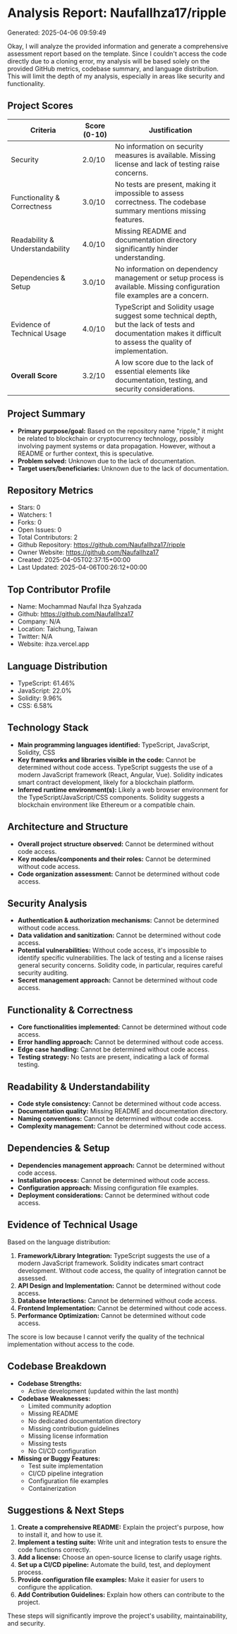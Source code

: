 # Analysis Report: NaufalIhza17/ripple

Generated: 2025-04-06 09:59:49

Okay, I will analyze the provided information and generate a comprehensive assessment report based on the template. Since I couldn't access the code directly due to a cloning error, my analysis will be based solely on the provided GitHub metrics, codebase summary, and language distribution. This will limit the depth of my analysis, especially in areas like security and functionality.

## Project Scores

| Criteria | Score (0-10) | Justification |
|----------|--------------|---------------|
| Security | 2.0/10 |  No information on security measures is available. Missing license and lack of testing raise concerns. |
| Functionality & Correctness | 3.0/10 |  No tests are present, making it impossible to assess correctness. The codebase summary mentions missing features. |
| Readability & Understandability | 4.0/10 | Missing README and documentation directory significantly hinder understanding. |
| Dependencies & Setup | 3.0/10 | No information on dependency management or setup process is available. Missing configuration file examples are a concern. |
| Evidence of Technical Usage | 4.0/10 |  TypeScript and Solidity usage suggest some technical depth, but the lack of tests and documentation makes it difficult to assess the quality of implementation. |
| **Overall Score** | 3.2/10 |  A low score due to the lack of essential elements like documentation, testing, and security considerations. |

## Project Summary
- **Primary purpose/goal:**  Based on the repository name "ripple," it might be related to blockchain or cryptocurrency technology, possibly involving payment systems or data propagation. However, without a README or further context, this is speculative.
- **Problem solved:**  Unknown due to the lack of documentation.
- **Target users/beneficiaries:** Unknown due to the lack of documentation.

## Repository Metrics
- Stars: 0
- Watchers: 1
- Forks: 0
- Open Issues: 0
- Total Contributors: 2
- Github Repository: https://github.com/NaufalIhza17/ripple
- Owner Website: https://github.com/NaufalIhza17
- Created: 2025-04-05T02:37:15+00:00
- Last Updated: 2025-04-06T00:26:12+00:00

## Top Contributor Profile
- Name: Mochammad Naufal Ihza Syahzada
- Github: https://github.com/NaufalIhza17
- Company: N/A
- Location: Taichung, Taiwan
- Twitter: N/A
- Website: ihza.vercel.app

## Language Distribution
- TypeScript: 61.46%
- JavaScript: 22.0%
- Solidity: 9.96%
- CSS: 6.58%

## Technology Stack
- **Main programming languages identified:** TypeScript, JavaScript, Solidity, CSS
- **Key frameworks and libraries visible in the code:**  Cannot be determined without code access. TypeScript suggests the use of a modern JavaScript framework (React, Angular, Vue). Solidity indicates smart contract development, likely for a blockchain platform.
- **Inferred runtime environment(s):**  Likely a web browser environment for the TypeScript/JavaScript/CSS components. Solidity suggests a blockchain environment like Ethereum or a compatible chain.

## Architecture and Structure
- **Overall project structure observed:**  Cannot be determined without code access.
- **Key modules/components and their roles:**  Cannot be determined without code access.
- **Code organization assessment:**  Cannot be determined without code access.

## Security Analysis
- **Authentication & authorization mechanisms:**  Cannot be determined without code access.
- **Data validation and sanitization:**  Cannot be determined without code access.
- **Potential vulnerabilities:**  Without code access, it's impossible to identify specific vulnerabilities. The lack of testing and a license raises general security concerns. Solidity code, in particular, requires careful security auditing.
- **Secret management approach:**  Cannot be determined without code access.

## Functionality & Correctness
- **Core functionalities implemented:**  Cannot be determined without code access.
- **Error handling approach:**  Cannot be determined without code access.
- **Edge case handling:**  Cannot be determined without code access.
- **Testing strategy:**  No tests are present, indicating a lack of formal testing.

## Readability & Understandability
- **Code style consistency:**  Cannot be determined without code access.
- **Documentation quality:**  Missing README and documentation directory.
- **Naming conventions:**  Cannot be determined without code access.
- **Complexity management:**  Cannot be determined without code access.

## Dependencies & Setup
- **Dependencies management approach:**  Cannot be determined without code access.
- **Installation process:**  Cannot be determined without code access.
- **Configuration approach:**  Missing configuration file examples.
- **Deployment considerations:**  Cannot be determined without code access.

## Evidence of Technical Usage
Based on the language distribution:

1.  **Framework/Library Integration:** TypeScript suggests the use of a modern JavaScript framework. Solidity indicates smart contract development. Without code access, the quality of integration cannot be assessed.
2.  **API Design and Implementation:** Cannot be determined without code access.
3.  **Database Interactions:** Cannot be determined without code access.
4.  **Frontend Implementation:** Cannot be determined without code access.
5.  **Performance Optimization:** Cannot be determined without code access.

The score is low because I cannot verify the quality of the technical implementation without access to the code.

## Codebase Breakdown
- **Codebase Strengths:**
    - Active development (updated within the last month)
- **Codebase Weaknesses:**
    - Limited community adoption
    - Missing README
    - No dedicated documentation directory
    - Missing contribution guidelines
    - Missing license information
    - Missing tests
    - No CI/CD configuration
- **Missing or Buggy Features:**
    - Test suite implementation
    - CI/CD pipeline integration
    - Configuration file examples
    - Containerization

## Suggestions & Next Steps
1.  **Create a comprehensive README:**  Explain the project's purpose, how to install it, and how to use it.
2.  **Implement a testing suite:**  Write unit and integration tests to ensure the code functions correctly.
3.  **Add a license:**  Choose an open-source license to clarify usage rights.
4.  **Set up a CI/CD pipeline:**  Automate the build, test, and deployment process.
5.  **Provide configuration file examples:**  Make it easier for users to configure the application.
6.  **Add Contribution Guidelines:** Explain how others can contribute to the project.

These steps will significantly improve the project's usability, maintainability, and security.